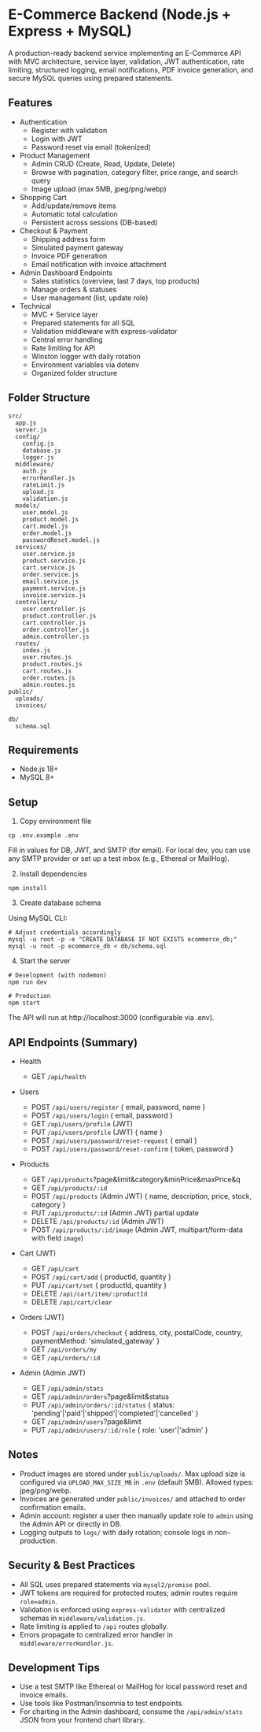 # E-Commerce Backend (Node.js + Express + MySQL)

A production-ready backend service implementing an E-Commerce API with MVC architecture, service layer, validation, JWT authentication, rate limiting, structured logging, email notifications, PDF invoice generation, and secure MySQL queries using prepared statements.

## Features

- Authentication
  - Register with validation
  - Login with JWT
  - Password reset via email (tokenized)
- Product Management
  - Admin CRUD (Create, Read, Update, Delete)
  - Browse with pagination, category filter, price range, and search query
  - Image upload (max 5MB, jpeg/png/webp)
- Shopping Cart
  - Add/update/remove items
  - Automatic total calculation
  - Persistent across sessions (DB-based)
- Checkout & Payment
  - Shipping address form
  - Simulated payment gateway
  - Invoice PDF generation
  - Email notification with invoice attachment
- Admin Dashboard Endpoints
  - Sales statistics (overview, last 7 days, top products)
  - Manage orders & statuses
  - User management (list, update role)
- Technical
  - MVC + Service layer
  - Prepared statements for all SQL
  - Validation middleware with express-validator
  - Central error handling
  - Rate limiting for API
  - Winston logger with daily rotation
  - Environment variables via dotenv
  - Organized folder structure

## Folder Structure

```
src/
  app.js
  server.js
  config/
    config.js
    database.js
    logger.js
  middleware/
    auth.js
    errorHandler.js
    rateLimit.js
    upload.js
    validation.js
  models/
    user.model.js
    product.model.js
    cart.model.js
    order.model.js
    passwordReset.model.js
  services/
    user.service.js
    product.service.js
    cart.service.js
    order.service.js
    email.service.js
    payment.service.js
    invoice.service.js
  controllers/
    user.controller.js
    product.controller.js
    cart.controller.js
    order.controller.js
    admin.controller.js
  routes/
    index.js
    user.routes.js
    product.routes.js
    cart.routes.js
    order.routes.js
    admin.routes.js
public/
  uploads/
  invoices/

db/
  schema.sql
```

## Requirements

- Node.js 18+
- MySQL 8+

## Setup

1) Copy environment file

```
cp .env.example .env
```

Fill in values for DB, JWT, and SMTP (for email). For local dev, you can use any SMTP provider or set up a test inbox (e.g., Ethereal or MailHog).

2) Install dependencies

```
npm install
```

3) Create database schema

Using MySQL CLI:

```
# Adjust credentials accordingly
mysql -u root -p -e "CREATE DATABASE IF NOT EXISTS ecommerce_db;"
mysql -u root -p ecommerce_db < db/schema.sql
```

4) Start the server

```
# Development (with nodemon)
npm run dev

# Production
npm start
```

The API will run at http://localhost:3000 (configurable via .env).

## API Endpoints (Summary)

- Health
  - GET `/api/health`

- Users
  - POST `/api/users/register` { email, password, name }
  - POST `/api/users/login` { email, password }
  - GET `/api/users/profile` (JWT)
  - PUT `/api/users/profile` (JWT) { name }
  - POST `/api/users/password/reset-request` { email }
  - POST `/api/users/password/reset-confirm` { token, password }

- Products
  - GET `/api/products`?page&limit&category&minPrice&maxPrice&q
  - GET `/api/products/:id`
  - POST `/api/products` (Admin JWT) { name, description, price, stock, category }
  - PUT `/api/products/:id` (Admin JWT) partial update
  - DELETE `/api/products/:id` (Admin JWT)
  - POST `/api/products/:id/image` (Admin JWT, multipart/form-data with field `image`)

- Cart (JWT)
  - GET `/api/cart`
  - POST `/api/cart/add` { productId, quantity }
  - PUT `/api/cart/set` { productId, quantity }
  - DELETE `/api/cart/item/:productId`
  - DELETE `/api/cart/clear`

- Orders (JWT)
  - POST `/api/orders/checkout` { address, city, postalCode, country, paymentMethod: 'simulated_gateway' }
  - GET `/api/orders/my`
  - GET `/api/orders/:id`

- Admin (Admin JWT)
  - GET `/api/admin/stats`
  - GET `/api/admin/orders`?page&limit&status
  - PUT `/api/admin/orders/:id/status` { status: 'pending'|'paid'|'shipped'|'completed'|'cancelled' }
  - GET `/api/admin/users`?page&limit
  - PUT `/api/admin/users/:id/role` { role: 'user'|'admin' }

## Notes

- Product images are stored under `public/uploads/`. Max upload size is configured via `UPLOAD_MAX_SIZE_MB` in `.env` (default 5MB). Allowed types: jpeg/png/webp.
- Invoices are generated under `public/invoices/` and attached to order confirmation emails.
- Admin account: register a user then manually update role to `admin` using the Admin API or directly in DB.
- Logging outputs to `logs/` with daily rotation; console logs in non-production.

## Security & Best Practices

- All SQL uses prepared statements via `mysql2/promise` pool.
- JWT tokens are required for protected routes; admin routes require `role=admin`.
- Validation is enforced using `express-validator` with centralized schemas in `middleware/validation.js`.
- Rate limiting is applied to `/api` routes globally.
- Errors propagate to centralized error handler in `middleware/errorHandler.js`.

## Development Tips

- Use a test SMTP like Ethereal or MailHog for local password reset and invoice emails.
- Use tools like Postman/Insomnia to test endpoints.
- For charting in the Admin dashboard, consume the `/api/admin/stats` JSON from your frontend chart library.
